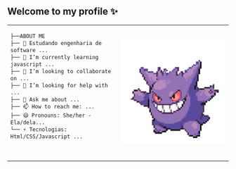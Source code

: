 ## Welcome to my profile ✨

<table>
    <tr>
    <td style="width: 50%;">
        
    ├──ABOUT ME
    ├── 🔭 Estudando engenharia de software ...
    ├── 🌱 I’m currently learning javascript ...
    ├── 👯 I’m looking to collaborate on ...
    ├── 🤔 I’m looking for help with ...
    ├── 💬 Ask me about ...
    ├── 📫 How to reach me: ...
    ├── 😄 Pronouns: She/her - Ela/dela...
    └── ⚡ Tecnologias: Html/CSS/Javascript ...
        
  </td>
  <td>
      <img src="img/gengar.gif" alt="Gengar" style="width: 100%;">
  </td>
  </tr>
</table>
